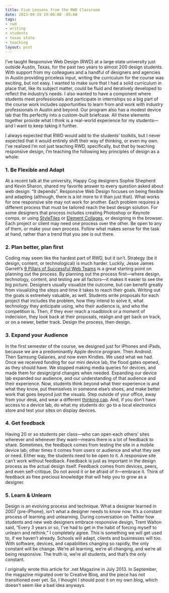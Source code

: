 ```yaml
---
title: Five Lessons from the RWD Classroom
date: 2013-09-19 19:00:00 -05:00
tags:
- rwd
- writing
- students
- texas state
- teaching
layout: post
---
```


I’ve taught Responsive Web Design (RWD) at a large state university just outside Austin, Texas, for the past two years to almost 200 design students. With support from my colleagues and a handful of designers and agencies in Austin providing priceless input, writing the curriculum for the course was exciting, but not easy. I wanted to make sure that I had a solid curriculum in place that, like its subject matter, could be fluid and iteratively developed to reflect the industry’s needs. I also wanted to have a component where students meet professionals and participate in internships so a big part of the course work includes opportunities to learn from and work with industry professionals in Austin and beyond. Our program also has a modest device lab that fits perfectly into a custom-built briefcase. All these elements together provide what I think is a real-world experience for my students—and I want to keep taking it further.
<p>I always expected that RWD would add to the students’ toolkits, but I never expected that it would entirely shift their way of thinking, or even my own. I’ve realized I’m not just teaching RWD, specifically, but that by teaching responsive design, I’m teaching the following key principles of design as a whole:</p>
<h3>1. Be Flexible and Adapt</h3>
<p>At a recent talk at the university, Happy Cog designers Sophie Shepherd and Kevin Sharon, shared my favorite answer to every question asked about web design: “It depends”. Responsive Web Design focuses on being flexible and adapting (although, there is a lot more to it than just that). What works for one responsive site may not work for another. Each problem requires a different process that must be tailored reach the best design solution. For some designers that process includes creating Photoshop or Keynote comps, or using <a href="http://www.styletil.es">StyleTiles</a> or <a href="http://danielmall.com/articles/rif-element-collages/">Element Collages</a>, or designing in the browser. Each project or client may need one process over the other. Be open to any of them, or make your own process. Follow what makes sense for the task at hand, rather than a trend that you see is out there.</p>
<h3>2. Plan better, plan first</h3>
<p>Coding may seem like the hardest part of RWD, but it isn’t. Strategy (be it design, content, or technological) is much harder. Luckily, Jesse James Garrett’s <a href="http://www.adaptivepath.com/ideas/nine-pillars-of-successful-web-teams">9 Pillars of Successful Web Teams</a> is a great starting point on planning out the process. By planning out the process first—where design, technology, content, and testing are all factors—it makes it easier to see the big picture. Designers usually visualize the outcome, but can benefit greatly from visualizing the steps and time it takes to reach their goals. Writing out the goals is extremely valuable, as well. Students write proposals for each project that includes the problem, how they intend to solve it, what technology they anticipate using, who their audience is, and who the competition is. Then, if they ever reach a roadblock or a moment of indecision, they look back at their proposals, realign and get back on track, or on a newer, better track. Design the process, then design.</p>
<h3>3. Expand your Audience</h3>
<p>In the first semester of the course, we designed just for iPhones and iPads, because we are a predominantly Apple device program. Then Android. Then Samsung Galaxies, and now even Kindles. We used what we had. Once we received funding for our mini device lab, the flood gates opened, as they should have. We stopped making media queries for devices, and made them for design/grid changes when needed. Expanding our device lab expanded our audience, and our understanding of that audience and their experience. Now, students think beyond what their experience is and what they know, put themselves in someone else’s shoes, and make better work that goes beyond just the visuals. Step outside of your office, away from your desk, and wear a different <a href="http://www.debonogroup.com/six_thinking_hats.php">thinking cap</a>. And, if you don’t have access to a device lab, do what my students do: go to a local electronics store and test your sites on display devices.</p>
<h3>4. Get feedback</h3>
<p>Having 20 or so students per class—who can open each others’ sites  wherever and whenever they want—means there is a lot of feedback to share. Sometimes, the feedback comes from testing the site in a mobile device lab; other times it comes from users or audience and what they see or need. Either way, the students need to be open to it. A responsive site can’t work without feedback. Feedback is just as important in the design process as the actual design itself. Feedback comes from devices, peers, and even self-critique. Do not avoid it or be afraid of it—embrace it. Think of feedback as free precious knowledge that will help you to grow as a designer.</p>
<h3>5. Learn &amp; Unlearn</h3>
<p>Design is an evolving process and technique. What a designer learned in 2007 (pre-iPhone), isn’t what a designer needs to know now. It’s a constant process of learning and unlearning. During conversation on Twitter how students and new web designers embrace responsive design, Trent Walton said, “Every 3 years or so, I've had to get in the habit of forcing myself to unlearn and rethink.” I completely agree. This is something we will get used to, if we haven’t already. Schools will adapt, clients and businesses will too. With software, devices, and capabilities changing so rapidly, the only constant will be change. We’re all learning, we’re all changing, and we’re all being responsive. The truth is, we’re all students, and that’s the only constant.</p>
<p>
	<span class="caption">I originally wrote this article for .net Magazine in July 2013. In September, the magazine migrated over to Creative Bloq, and the piece has not transitioned over yet. So, I thought I should post it on my own blog, which doesn't seem like a bad idea anyways.</span></p>